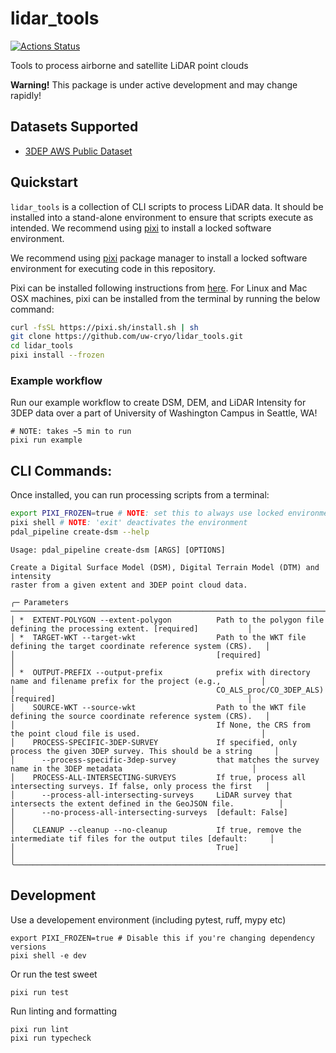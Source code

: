 # lidar_tools

[![Actions Status][actions-badge]][actions-link]

[actions-badge]:            https://github.com/uw-cryo/lidar_tools/workflows/Tests/badge.svg
[actions-link]:             https://github.com/uw-cryo/lidar_tools/actions

Tools to process airborne and satellite LiDAR point clouds

**Warning!** This package is under active development and may change rapidly!


## Datasets Supported
* [3DEP AWS Public Dataset](https://registry.opendata.aws/usgs-lidar/)

  
## Quickstart

`lidar_tools` is a collection of CLI scripts to process LiDAR data. It should be installed into a stand-alone environment to ensure that scripts execute as intended. We recommend using [pixi](https://pixi.sh/latest/) to install a locked software environment. 

We recommend using [pixi](https://pixi.sh/latest/) package manager to install a locked software environment for executing code in this repository. 

Pixi can be installed following instructions from [here](https://pixi.sh/latest/#installation). For Linux and Mac OSX machines, pixi can be installed from the terminal by running the below command:

```bash
curl -fsSL https://pixi.sh/install.sh | sh
git clone https://github.com/uw-cryo/lidar_tools.git
cd lidar_tools
pixi install --frozen
```

### Example workflow
Run our example workflow to create DSM, DEM, and LiDAR Intensity for 3DEP data over a part of University of Washington Campus in Seattle, WA!
```
# NOTE: takes ~5 min to run 
pixi run example
```

## CLI Commands:

Once installed, you can run processing scripts from a terminal:

```bash
export PIXI_FROZEN=true # NOTE: set this to always use locked environment
pixi shell # NOTE: 'exit' deactivates the environment
pdal_pipeline create-dsm --help
```

```console
Usage: pdal_pipeline create-dsm [ARGS] [OPTIONS]

Create a Digital Surface Model (DSM), Digital Terrain Model (DTM) and intensity
raster from a given extent and 3DEP point cloud data.

╭─ Parameters ──────────────────────────────────────────────────────────────────────────────────────────────────────────────╮
│ *  EXTENT-POLYGON --extent-polygon          Path to the polygon file defining the processing extent. [required]           │
│ *  TARGET-WKT --target-wkt                  Path to the WKT file defining the target coordinate reference system (CRS).   │
│                                             [required]                                                                    │
│ *  OUTPUT-PREFIX --output-prefix            prefix with directory name and filename prefix for the project (e.g.,         │
│                                             CO_ALS_proc/CO_3DEP_ALS) [required]                                           │
│    SOURCE-WKT --source-wkt                  Path to the WKT file defining the source coordinate reference system (CRS).   │
│                                             If None, the CRS from the point cloud file is used.                           │
│    PROCESS-SPECIFIC-3DEP-SURVEY             If specified, only process the given 3DEP survey. This should be a string     │
│      --process-specific-3dep-survey         that matches the survey name in the 3DEP metadata                             │
│    PROCESS-ALL-INTERSECTING-SURVEYS         If true, process all intersecting surveys. If false, only process the first   │
│      --process-all-intersecting-surveys     LiDAR survey that intersects the extent defined in the GeoJSON file.          │
│      --no-process-all-intersecting-surveys  [default: False]                                                              │
│    CLEANUP --cleanup --no-cleanup           If true, remove the intermediate tif files for the output tiles [default:     │
│                                             True]                                                                         │
╰───────────────────────────────────────────────────────────────────────────────────────────────────────────────────────────╯
```

## Development

Use a developement environment (including pytest, ruff, mypy etc)
```
export PIXI_FROZEN=true # Disable this if you're changing dependency versions
pixi shell -e dev
```

Or run the test sweet
```
pixi run test
```

Run linting and formatting 
```
pixi run lint
pixi run typecheck
```
